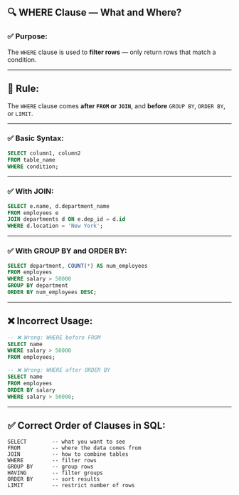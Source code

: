 

## 🔍 WHERE Clause — **What and Where?**

### ✅ Purpose:
The `WHERE` clause is used to **filter rows** — only return rows that match a condition.

---

## 🧠 Rule:
The `WHERE` clause comes **after `FROM` or `JOIN`**, and **before** `GROUP BY`, `ORDER BY`, or `LIMIT`.

---

### ✅ Basic Syntax:

```sql
SELECT column1, column2
FROM table_name
WHERE condition;
```

---

### ✅ With JOIN:

```sql
SELECT e.name, d.department_name
FROM employees e
JOIN departments d ON e.dep_id = d.id
WHERE d.location = 'New York';
```

---

### ✅ With GROUP BY and ORDER BY:

```sql
SELECT department, COUNT(*) AS num_employees
FROM employees
WHERE salary > 50000
GROUP BY department
ORDER BY num_employees DESC;
```

---

## ❌ Incorrect Usage:

```sql
-- ❌ Wrong: WHERE before FROM
SELECT name
WHERE salary > 50000
FROM employees;

-- ❌ Wrong: WHERE after ORDER BY
SELECT name
FROM employees
ORDER BY salary
WHERE salary > 50000;
```

---

## ✅ Correct Order of Clauses in SQL:

```
SELECT        -- what you want to see
FROM          -- where the data comes from
JOIN          -- how to combine tables
WHERE         -- filter rows
GROUP BY      -- group rows
HAVING        -- filter groups
ORDER BY      -- sort results
LIMIT         -- restrict number of rows
```